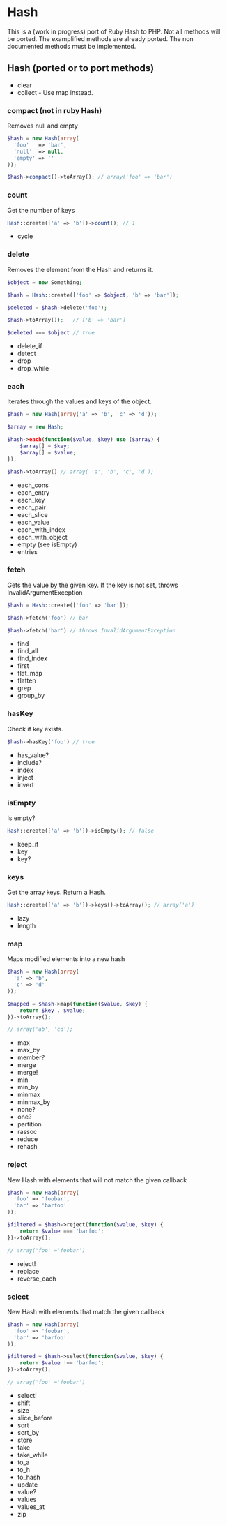 # Hash

This is a (work in progress) port of Ruby Hash to PHP. Not all methods will be ported.
The examplified methods are already ported. The non documented methods must be implemented.

## Hash (ported or to port methods)
- clear
- collect - Use map instead.

### compact (not in ruby Hash)
Removes null and empty
```php
$hash = new Hash(array(
  'foo'   => 'bar',
  'null'  => null,
  'empty' => ''
));

$hash->compact()->toArray(); // array('foo' => 'bar')
```
### count
Get the number of keys
```php
Hash::create(['a' => 'b'])->count(); // 1
```
- cycle

### delete
Removes the element from the Hash and returns it.
```php
$object = new Something;

$hash = Hash::create(['foo' => $object, 'b' => 'bar']);

$deleted = $hash->delete('foo');

$hash->toArray());   // ['b' => 'bar']

$deleted === $object // true
```
- delete_if
- detect
- drop
- drop_while

### each

Iterates through the values and keys of the object.

```php
$hash = new Hash(array('a' => 'b', 'c' => 'd'));

$array = new Hash;

$hash->each(function($value, $key) use ($array) {
    $array[] = $key;
    $array[] = $value;
});

$hash->toArray() // array( 'a', 'b', 'c', 'd');
```

- each_cons
- each_entry
- each_key
- each_pair
- each_slice
- each_value
- each_with_index
- each_with_object
- empty (see isEmpty)
- entries

### fetch

Gets the value by the given key. If the key is not set, throws InvalidArgumentException

```php
$hash = Hash::create(['foo' => 'bar']);

$hash->fetch('foo') // bar

$hash->fetch('bar') // throws InvalidArgumentException
```

- find
- find_all
- find_index
- first
- flat_map
- flatten
- grep
- group_by

### hasKey

Check if key exists.

```php
$hash->hasKey('foo') // true
```

- has_value?
- include?
- index
- inject
- invert

### isEmpty
Is empty?
```php
Hash::create(['a' => 'b'])->isEmpty(); // false
```

- keep_if
- key
- key?

### keys
Get the array keys. Return a Hash.
```php
Hash::create(['a' => 'b'])->keys()->toArray(); // array('a')
```

- lazy
- length

### map
Maps modified elements into a new hash
```php
$hash = new Hash(array(
  'a' => 'b',
  'c' => 'd'
));

$mapped = $hash->map(function($value, $key) {
    return $key . $value;
})->toArray();

// array('ab', 'cd');
```
- max
- max_by
- member?
- merge
- merge!
- min
- min_by
- minmax
- minmax_by
- none?
- one?
- partition
- rassoc
- reduce
- rehash

### reject
New Hash with elements that will not match the given callback
```php
$hash = new Hash(array(
  'foo' => 'foobar',
  'bar' => 'barfoo'
));

$filtered = $hash->reject(function($value, $key) {
    return $value === 'barfoo';
})->toArray();

// array('foo' ='foobar')
```
- reject!
- replace
- reverse_each

### select
New Hash with elements that match the given callback
```php
$hash = new Hash(array(
  'foo' => 'foobar',
  'bar' => 'barfoo'
));

$filtered = $hash->select(function($value, $key) {
    return $value !== 'barfoo';
})->toArray();

// array('foo' ='foobar')
```
- select!
- shift
- size
- slice_before
- sort
- sort_by
- store
- take
- take_while
- to_a
- to_h
- to_hash
- update
- value?
- values
- values_at
- zip
